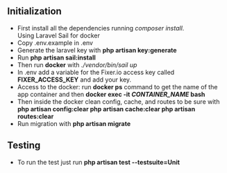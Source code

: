## Initialization

- First install all the dependencies running *composer install*. <br>
Using Laravel Sail for docker
- Copy .env.example in .env
- Generate the laravel key with **php artisan key:generate**
- Run **php artisan sail:install**
- Then run <b>docker</b> with *./vendor/bin/sail up*
- In .env add a variable for the Fixer.io access key called **FIXER_ACCESS_KEY** and  add your key.
- Access to the docker: run **docker ps** command to get the name of the app container and then **docker exec -it *CONTAINER_NAME* bash**
- Then inside the docker clean config, cache, and routes to be sure with **php artisan config:clear php artisan cache:clear php artisan routes:clear**
- Run migration with **php artisan migrate**


## Testing
- To run the test just run **php artisan test --testsuite=Unit**
